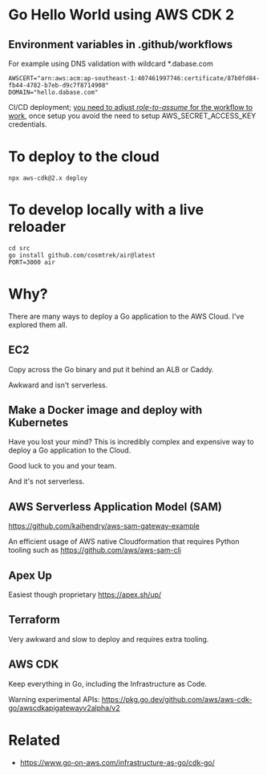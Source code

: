 # Go Hello World using AWS CDK 2

## Environment variables in .github/workflows

For example using DNS validation with wildcard *.dabase.com

    AWSCERT="arn:aws:acm:ap-southeast-1:407461997746:certificate/87b0fd84-fb44-4782-b7eb-d9c7f8714908"
    DOMAIN="hello.dabase.com"

CI/CD deployment; [you need to adjust _role-to-assume_ for the workflow to work](https://youtu.be/WKzVqFsOBSE), once setup you avoid the need to setup AWS_SECRET_ACCESS_KEY credentials.

# To deploy to the cloud

    npx aws-cdk@2.x deploy

# To develop locally with a live reloader

    cd src
    go install github.com/cosmtrek/air@latest
    PORT=3000 air
    
# Why?

There are many ways to deploy a Go application to the AWS Cloud. I've explored them all.

## EC2

Copy across the Go binary and put it behind an ALB or Caddy.

Awkward and isn't serverless.

## Make a Docker image and deploy with Kubernetes

Have you lost your mind? This is incredibly complex and expensive way to deploy a Go application to the Cloud.

Good luck to you and your team.

And it's not serverless.

## AWS Serverless Application Model (SAM)

https://github.com/kaihendry/aws-sam-gateway-example

An efficient usage of AWS native Cloudformation that requires Python tooling such as https://github.com/aws/aws-sam-cli

## Apex Up

Easiest though proprietary https://apex.sh/up/

## Terraform

Very awkward and slow to deploy and requires extra tooling.

## AWS CDK

Keep everything in Go, including the Infrastructure as Code.

Warning experimental APIs: https://pkg.go.dev/github.com/aws/aws-cdk-go/awscdkapigatewayv2alpha/v2

# Related

* https://www.go-on-aws.com/infrastructure-as-go/cdk-go/
